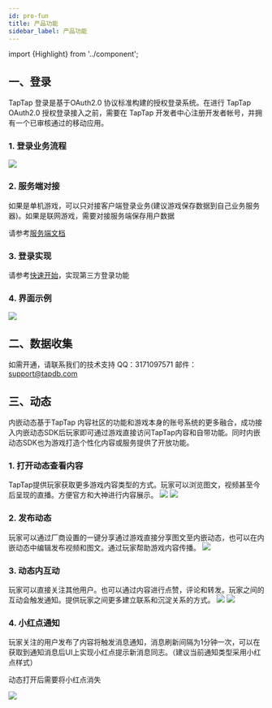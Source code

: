 ```yaml
---
id: pro-fun
title: 产品功能
sidebar_label: 产品功能
---
```

import {Highlight} from '../component';

## 一、登录
TapTap 登录是基于OAuth2.0 协议标准构建的授权登录系统。在进行 TapTap OAuth2.0 授权登录接入之前，需要在 TapTap 开发者中心注册开发者帐号，并拥有一个已审核通过的移动应用。

### 1. 登录业务流程
![](https://qnblog.ijemy.com/xd-loginflow.png)

### 2. 服务端对接
如果是单机游戏，可以只对接客户端登录业务(建议游戏保存数据到自己业务服务器)。如果是联网游戏，需要对接服务端保存用户数据

请参考[服务端文档](../api/service)
### 3. 登录实现
请参考[快速开始](../sdk/tap-unity)，实现第三方登录功能  

### 4. 界面示例
![](https://qnblog.ijemy.com/xd-taploginview.png)
## 二、数据收集
如需开通，请联系我们的技术支持 QQ：3171097571 邮件：support@tapdb.com

## 三、动态
内嵌动态基于TapTap 内容社区的功能和游戏本身的账号系统的更多融合，成功接入内嵌动态SDK后玩家即可通过游戏直接访问TapTap内容和自带功能。同时内嵌动态SDK也为游戏打造个性化内容或服务提供了开放功能。
### 1. 打开动态查看内容
TapTap提供玩家获取更多游戏内容类型的方式。玩家可以浏览图文，视频甚至今后呈现的直播。方便官方和大神进行内容展示。
![](https://qnblog.ijemy.com/xd-moment01.png)
![](https://qnblog.ijemy.com/xd-moment02.png)

### 2. 发布动态
玩家可以通过厂商设置的一键分享通过游戏直接分享图文至内嵌动态，也可以在内嵌动态中编辑发布视频和图文。通过玩家帮助游戏内容传播。
![](https://qnblog.ijemy.com/xd-moment05.png)

### 3. 动态内互动
玩家可以直接关注其他用户。也可以通过内容进行点赞，评论和转发。玩家之间的互动会触发通知。提供玩家之间更多建立联系和沉淀关系的方式。
![](https://qnblog.ijemy.com/xd-moment03.png)
![](https://qnblog.ijemy.com/xd-moment04.png)

### 4. 小红点通知

玩家关注的用户发布了内容将触发消息通知，消息刷新间隔为1分钟一次，可以在获取到通知消息后UI上实现小红点提示新消息同志。（建议当前通知类型采用小红点样式）

<Highlight color="#f00">动态打开后需要将小红点消失</Highlight>

![](https://qnblog.ijemy.com/xd-moment06.png)
